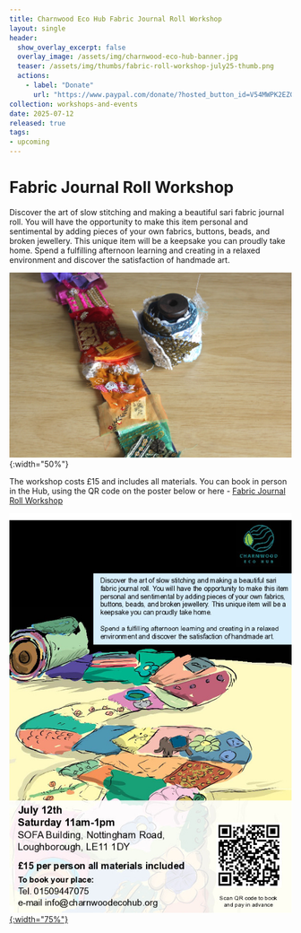 ```yaml
---
title: Charnwood Eco Hub Fabric Journal Roll Workshop
layout: single
header:
  show_overlay_excerpt: false
  overlay_image: /assets/img/charnwood-eco-hub-banner.jpg
  teaser: /assets/img/thumbs/fabric-roll-workshop-july25-thumb.png
  actions:
    - label: "Donate"
      url: "https://www.paypal.com/donate/?hosted_button_id=V54MWPK2EZGPY"
collection: workshops-and-events
date: 2025-07-12
released: true
tags:
- upcoming
---
```

# Fabric Journal Roll Workshop
 
Discover the art of slow stitching and making a beautiful sari fabric journal roll. You will have the opportunity to make this item personal and sentimental by adding pieces of your own fabrics, buttons, beads, and broken jewellery. This unique item will be a keepsake you can proudly take home.  Spend a fulfilling afternoon learning and creating in a relaxed environment and discover the satisfaction of handmade art.

![Fabric Journal Roll example](/assets/img/fabric-journal-roll-example.jpg){:width="50%"}

The workshop costs £15 and includes all materials. You can book in person in the Hub, using the QR code on the poster below or here - [Fabric Journal Roll Workshop](foobar)

[![Fabric Journal Roll Workshop poster](/assets/img/fabric-roll-workshop-poster-july25.jpg){:width="75%"}](foobar)


